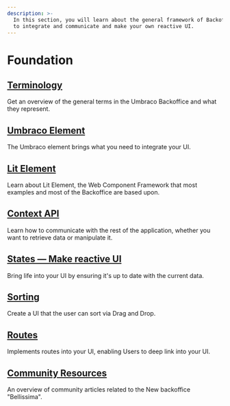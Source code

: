 ```yaml
---
description: >-
  In this section, you will learn about the general framework of Backoffice. How
  to integrate and communicate and make your own reactive UI.
---
```


# Foundation

## [Terminology](terminology.md)

Get an overview of the general terms in the Umbraco Backoffice and what they represent.

## [Umbraco Element](umbraco-element/)

The Umbraco element brings what you need to integrate your UI.

## [Lit Element](lit-element.md)

Learn about Lit Element, the Web Component Framework that most examples and most of the Backoffice are based upon.

## [Context API](working-with-data/context-api.md)

Learn how to communicate with the rest of the application, whether you want to retrieve data or manipulate it.

## [States — Make reactive UI](working-with-data/states.md)

Bring life into your UI by ensuring it's up to date with the current data.

## [Sorting](sorting.md)

Create a UI that the user can sort via Drag and Drop.

## [Routes](routes.md)

Implements routes into your UI, enabling Users to deep link into your UI.

## [Community Resources](https://github.com/umbraco/Umbraco.Packages/tree/main/bellissima)

An overview of community articles related to the New backoffice "Bellissima".
